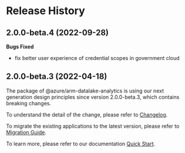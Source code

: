 # Release History

## 2.0.0-beta.4 (2022-09-28)

**Bugs Fixed**

  -  fix better user experience of credential scopes in government cloud

## 2.0.0-beta.3 (2022-04-18)

The package of @azure/arm-datalake-analytics is using our next generation design principles since version 2.0.0-beta.3, which contains breaking changes.

To understand the detail of the change, please refer to [Changelog](https://aka.ms/js-track2-changelog).

To migrate the existing applications to the latest version, please refer to [Migration Guide](https://aka.ms/js-track2-migration-guide).

To learn more, please refer to our documentation [Quick Start](https://aka.ms/js-track2-quickstart).
